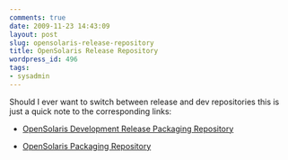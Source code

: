 ```yaml
---
comments: true
date: 2009-11-23 14:43:09
layout: post
slug: opensolaris-release-repository
title: OpenSolaris Release Repository
wordpress_id: 496
tags:
- sysadmin
---
```


Should I ever want to switch between release and dev repositories this is just a quick note to the corresponding links:



	
  * [OpenSolaris Development Release Packaging Repository](http://pkg.opensolaris.org/dev/en/index.shtml)

	
  * [OpenSolaris Packaging Repository](http://pkg.opensolaris.org/release/en/index.shtml)


